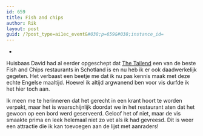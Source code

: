```yaml
---
id: 659
title: Fish and chips
author: Rik
layout: post
guid: /?post_type=ai1ec_event&#038;p=659&#038;instance_id=
---
```

-
Huisbaas David had al eerder opgeschept dat [The Tailend][1] een van de beste Fish and Chips restaurants in Schotland is en nu heb ik er ook daadwerkelijk gegeten. Het verbaast een beetje me dat ik nu pas kennis maak met deze echte Engelse maaltijd. Hoewel ik altijd argwanend ben voor vis durfde ik het hier toch aan.

Ik meen me te herinneren dat het gerecht in een krant hoort te worden verpakt, maar het is waarschijnlijk doordat we in het restaurant aten dat het gewoon op een bord werd geserveerd. Geloof het of niet, maar de vis smaakte prima en leek helemaal niet zo vet als ik had gevreesd. Dit is weer een attractie die ik kan toevoegen aan de lijst met aanraders!

 [1]: http://www.standrewsfishandchips.com/